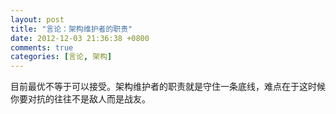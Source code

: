 ```yaml
---
layout: post
title: "言论：架构维护者的职责"
date: 2012-12-03 21:36:38 +0800
comments: true
categories: [言论, 架构]
---
```


目前最优不等于可以接受。架构维护者的职责就是守住一条底线，难点在于这时候你要对抗的往往不是敌人而是战友。
